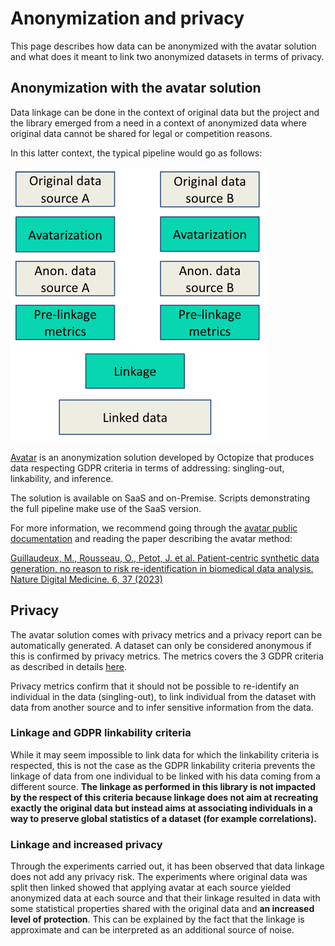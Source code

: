 # Anonymization and privacy

This page describes how data can be anonymized with the avatar solution and what
does it meant to link two anonymized datasets in terms of privacy.

## Anonymization with the avatar solution

Data linkage can be done in the context of original data but the project and the
library emerged from a need in a context of anonymized data where original data
cannot be shared for legal or competition reasons.

In this latter context, the typical pipeline would go as follows:

![Base pipeline](../img/base_pipeline.png)

[Avatar](https://docs.octopize.io/) is an anonymization solution developed by
Octopize that produces data respecting GDPR criteria in terms of addressing:
singling-out, linkability, and inference.

The solution is available on SaaS and on-Premise. Scripts demonstrating the full
pipeline make use of the SaaS version.

For more information, we recommend going through the [avatar public
documentation](https://docs.octopize.io/docs/quickstart) and reading the paper
describing the avatar method:

[Guillaudeux, M., Rousseau, O., Petot, J. et al. Patient-centric synthetic data generation, no reason to risk re-identification in biomedical data analysis. Nature Digital Medicine. 6, 37 (2023)](https://www.nature.com/articles/s41746-023-00771-5)

## Privacy

The avatar solution comes with privacy metrics and a privacy report can be
automatically generated. A dataset can only be considered anonymous if this is
confirmed by privacy metrics. The metrics covers the 3 GDPR criteria as
described in details
[here](https://docs.octopize.io/docs/understanding/Privacy#evaluation-criteria).

Privacy metrics confirm that it should not be possible to re-identify an
individual in the data (singling-out), to link individual from the dataset with
data from another source and to infer sensitive information from the data.

### Linkage and GDPR linkability criteria

While it may seem impossible to link data for which the linkability criteria is
respected, this is not the case as the GDPR linkability criteria prevents the
linkage of data from one individual to be linked with his data coming from a
different source. **The linkage as performed in this library is not impacted by
the respect of this criteria because linkage does not aim at recreating exactly
the original data but instead aims at associating individuals in a way to
preserve global statistics of a dataset (for example correlations).**


### Linkage and increased privacy

Through the experiments carried out, it has been observed that data linkage does
not add any privacy risk. The experiments where original data was split then
linked showed that applying avatar at each source yielded anonymized data at
each source and that their linkage resulted in data with some statistical
properties shared with the original data and **an increased level of
protection**. This can be explained by the fact that the linkage is approximate
and can be interpreted as an additional source of noise.



